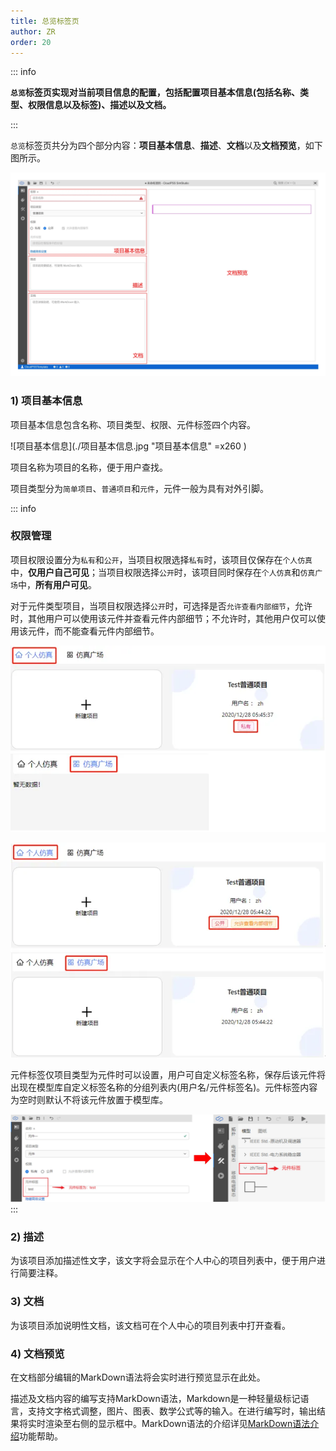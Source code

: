 ```yaml
---
title: 总览标签页
author: ZR
order: 20
---
```

::: info

**`总览`标签页实现对当前项目信息的配置，包括配置项目基本信息(包括名称、类型、权限信息以及标签)、描述以及文档。**

:::

`总览`标签页共分为四个部分内容：**项目基本信息**、**描述**、**文档**以及**文档预览**，如下图所示。

![总览标签页截图](./总览标签页截图.jpg "总览标签页截图")

### 1)	项目基本信息

项目基本信息包含名称、项目类型、权限、元件标签四个内容。

![项目基本信息](./项目基本信息.jpg "项目基本信息" =x260 )

项目名称为项目的名称，便于用户查找。

项目类型分为`简单项目`、`普通项目`和`元件`，元件一般为具有对外引脚。

::: info
### **权限管理**

项目权限设置分为`私有`和`公开`，当项目权限选择`私有`时，该项目仅保存在`个人仿真`中，**仅用户自己可见**；当项目权限选择`公开`时，该项目同时保存在`个人仿真`和`仿真广场`中，**所有用户可见**。

对于元件类型项目，当项目权限选择`公开`时，可选择是否`允许查看内部细节`，允许时，其他用户可以使用该元件并查看元件内部细节；不允许时，其他用户仅可以使用该元件，而不能查看元件内部细节。

![项目权限为私有](./权限私有.png "项目权限为私有")

![项目权限为公开](./权限公开.png "项目权限为公开")

元件标签仅项目类型为元件时可以设置，用户可自定义标签名称，保存后该元件将出现在模型库自定义标签名称的分组列表内(用户名/元件标签名)。元件标签内容为空时则默认不将该元件放置于模型库。

![元件标签设置效果](./元件标签设置效果.jpg "元件标签")
:::

### 2)	描述
为该项目添加描述性文字，该文字将会显示在个人中心的项目列表中，便于用户进行简要注释。

### 3)	文档
为该项目添加说明性文档，该文档可在个人中心的项目列表中打开查看。

### 4)  文档预览
在文档部分编辑的MarkDown语法将会实时进行预览显示在此处。

描述及文档内容的编写支持MarkDown语法，Markdown是一种轻量级标记语言，支持文字格式调整，图片、图表、数学公式等的输入。在进行编写时，输出结果将实时渲染至右侧的显示框中。MarkDown语法的介绍详见[MarkDown语法介绍](./Markdown.md)功能帮助。

